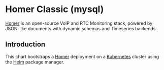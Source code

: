 # Homer Classic (mysql)

[Homer](https://www.sipcapture.org/) is an open-source VoIP and RTC Monitoring stack, powered by JSON-like documents with dynamic schemas and Timeseries backends.

## Introduction

This chart bootstraps a [Homer](https://github.com/sipcapture/homer) deployment on a [Kubernetes](http://kubernetes.io) cluster using the [Helm](https://helm.sh) package manager.
